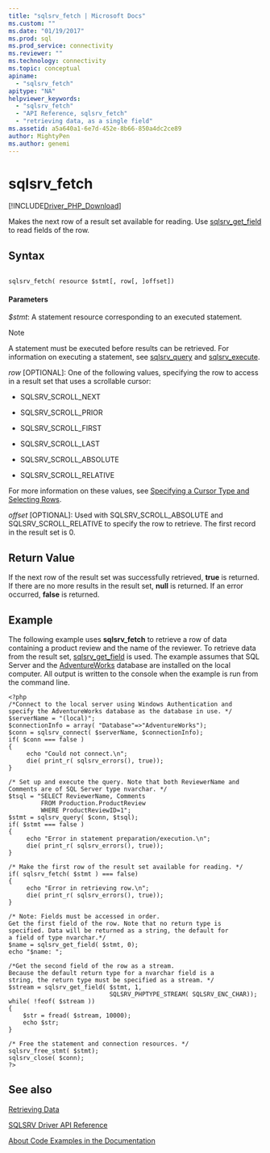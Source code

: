 ```yaml
---
title: "sqlsrv_fetch | Microsoft Docs"
ms.custom: ""
ms.date: "01/19/2017"
ms.prod: sql
ms.prod_service: connectivity
ms.reviewer: ""
ms.technology: connectivity
ms.topic: conceptual
apiname: 
  - "sqlsrv_fetch"
apitype: "NA"
helpviewer_keywords: 
  - "sqlsrv_fetch"
  - "API Reference, sqlsrv_fetch"
  - "retrieving data, as a single field"
ms.assetid: a5a640a1-6e7d-452e-8b66-850a4dc2ce89
author: MightyPen
ms.author: genemi
---
```

# sqlsrv_fetch
[!INCLUDE[Driver_PHP_Download](../../includes/driver_php_download.md)]

Makes the next row of a result set available for reading. Use [sqlsrv_get_field](../../connect/php/sqlsrv-get-field.md) to read fields of the row.  
  
## Syntax  
  
```  
  
sqlsrv_fetch( resource $stmt[, row[, ]offset])  
```  
  
#### Parameters  
*$stmt*: A statement resource corresponding to an executed statement.  
  
> [!NOTE]  
> A statement must be executed before results can be retrieved. For information on executing a statement, see [sqlsrv_query](../../connect/php/sqlsrv-query.md) and [sqlsrv_execute](../../connect/php/sqlsrv-execute.md).  
  
*row* [OPTIONAL]: One of the following values, specifying the row to access in a result set that uses a scrollable cursor:  
  
-   SQLSRV_SCROLL_NEXT  
  
-   SQLSRV_SCROLL_PRIOR  
  
-   SQLSRV_SCROLL_FIRST  
  
-   SQLSRV_SCROLL_LAST  
  
-   SQLSRV_SCROLL_ABSOLUTE  
  
-   SQLSRV_SCROLL_RELATIVE  
  
For more information on these values, see [Specifying a Cursor Type and Selecting Rows](../../connect/php/specifying-a-cursor-type-and-selecting-rows.md).  
  
*offset* [OPTIONAL]: Used with SQLSRV_SCROLL_ABSOLUTE and SQLSRV_SCROLL_RELATIVE to specify the row to retrieve. The first record in the result set is 0.  
  
## Return Value  
If the next row of the result set was successfully retrieved, **true** is returned. If there are no more results in the result set, **null** is returned. If an error occurred, **false** is returned.  
  
## Example  
The following example uses **sqlsrv_fetch** to retrieve a row of data containing a product review and the name of the reviewer. To retrieve data from the result set, [sqlsrv_get_field](../../connect/php/sqlsrv-get-field.md) is used. The example assumes that SQL Server and the [AdventureWorks](https://github.com/Microsoft/sql-server-samples/tree/master/samples/databases/adventure-works) database are installed on the local computer. All output is written to the console when the example is run from the command line.  
  
```  
<?php  
/*Connect to the local server using Windows Authentication and  
specify the AdventureWorks database as the database in use. */  
$serverName = "(local)";  
$connectionInfo = array( "Database"=>"AdventureWorks");  
$conn = sqlsrv_connect( $serverName, $connectionInfo);  
if( $conn === false )  
{  
     echo "Could not connect.\n";  
     die( print_r( sqlsrv_errors(), true));  
}  
  
/* Set up and execute the query. Note that both ReviewerName and  
Comments are of SQL Server type nvarchar. */  
$tsql = "SELECT ReviewerName, Comments   
         FROM Production.ProductReview  
         WHERE ProductReviewID=1";  
$stmt = sqlsrv_query( $conn, $tsql);  
if( $stmt === false )  
{  
     echo "Error in statement preparation/execution.\n";  
     die( print_r( sqlsrv_errors(), true));  
}  
  
/* Make the first row of the result set available for reading. */  
if( sqlsrv_fetch( $stmt ) === false)  
{  
     echo "Error in retrieving row.\n";  
     die( print_r( sqlsrv_errors(), true));  
}  
  
/* Note: Fields must be accessed in order.  
Get the first field of the row. Note that no return type is  
specified. Data will be returned as a string, the default for  
a field of type nvarchar.*/  
$name = sqlsrv_get_field( $stmt, 0);  
echo "$name: ";  
  
/*Get the second field of the row as a stream.  
Because the default return type for a nvarchar field is a  
string, the return type must be specified as a stream. */  
$stream = sqlsrv_get_field( $stmt, 1,   
                            SQLSRV_PHPTYPE_STREAM( SQLSRV_ENC_CHAR));  
while( !feof( $stream ))  
{   
    $str = fread( $stream, 10000);  
    echo $str;  
}  
  
/* Free the statement and connection resources. */  
sqlsrv_free_stmt( $stmt);  
sqlsrv_close( $conn);  
?>  
```  
  
## See also  
[Retrieving Data](../../connect/php/retrieving-data.md)  

[SQLSRV Driver API Reference](../../connect/php/sqlsrv-driver-api-reference.md)  

[About Code Examples in the Documentation](../../connect/php/about-code-examples-in-the-documentation.md)  
  
